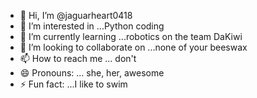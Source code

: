 - 👋 Hi, I’m @jaguarheart0418
- 👀 I’m interested in ...Python coding
- 🌱 I’m currently learning ...robotics on the team DaKiwi
- 💞️ I’m looking to collaborate on ...none of your beeswax
- 📫 How to reach me ... don't
- 😄 Pronouns: ... she, her, awesome
- ⚡ Fun fact: ...I like to swim

<!---
jaguarheart0418/jaguarheart0418 is a ✨ special ✨ repository because its `README.md` (this file) appears on your GitHub profile.
You can click the Preview link to take a look at your changes.
--->
